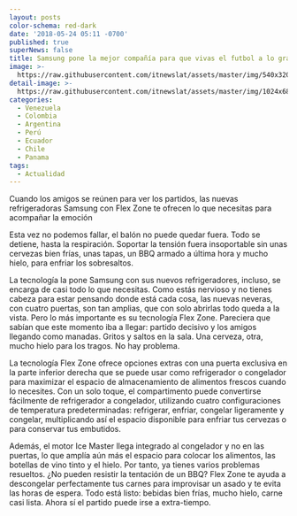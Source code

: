 ```yaml
---
layout: posts
color-schema: red-dark
date: '2018-05-24 05:11 -0700'
published: true
superNews: false
title: Samsung pone la mejor compañía para que vivas el futbol a lo grande
image: >-
  https://raw.githubusercontent.com/itnewslat/assets/master/img/540x320/Refrigeradoras-Samsung-p.jpg
detail-image: >-
  https://raw.githubusercontent.com/itnewslat/assets/master/img/1024x680/Refrigeradoras-Samsung-g.jpg
categories:
  - Venezuela
  - Colombia
  - Argentina
  - Perú
  - Ecuador
  - Chile
  - Panama
tags:
  - Actualidad
---
```

Cuando los amigos se reúnen para ver los partidos, las nuevas refrigeradoras Samsung con Flex Zone te ofrecen lo que necesitas para acompañar la emoción

Esta vez no podemos fallar, el balón no puede quedar fuera. Todo se detiene, hasta la respiración. Soportar la tensión fuera insoportable sin unas cervezas bien frías, unas tapas, un BBQ armado a última hora y mucho hielo, para enfriar los sobresaltos. 

La tecnología la pone Samsung con sus nuevos refrigeradores, incluso, se encarga de casi todo lo que necesitas. Como estás nervioso y no tienes cabeza para estar pensando donde está cada cosa, las nuevas neveras, con cuatro puertas, son tan amplias, que con solo abrirlas todo queda a la vista. Pero lo más importante es su tecnología Flex Zone. Pareciera que sabían que este momento iba a llegar: partido decisivo y los amigos llegando como manadas. Gritos y saltos en la sala. Una cerveza, otra, mucho hielo para los tragos. No hay problema. 

La tecnología Flex Zone ofrece opciones extras con una puerta exclusiva en la parte inferior derecha que se puede usar como refrigerador o congelador para maximizar el espacio de almacenamiento de alimentos frescos cuando lo necesites. Con un solo toque, el compartimento puede convertirse fácilmente de refrigerador a congelador, utilizando cuatro configuraciones de temperatura predeterminadas: refrigerar, enfriar, congelar ligeramente y congelar, multiplicando así el espacio disponible para enfriar tus cervezas o para conservar tus embutidos. 

Además, el motor Ice Master llega integrado al congelador y no en las puertas, lo que amplía aún más el espacio para colocar los alimentos, las botellas de vino tinto y el hielo. Por tanto, ya tienes varios problemas resueltos.
¿No pueden resistir la tentación de un BBQ?  Flex Zone te ayuda a descongelar perfectamente tus carnes para improvisar un asado y te evita las horas de espera. Todo está listo: bebidas bien frías, mucho hielo, carne casi lista. Ahora sí el partido puede irse a extra-tiempo.